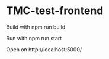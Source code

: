 # TMC-test-frontend

Build with npm run build

Run with npm run start

Open on http://localhost:5000/